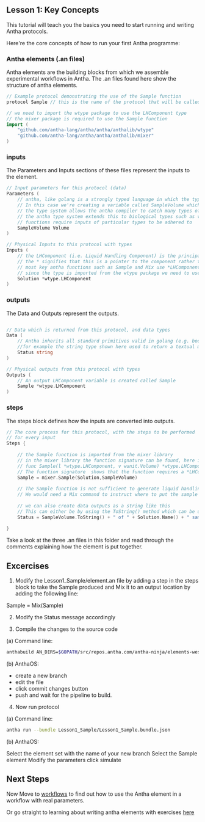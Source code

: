 ## Lesson 1: Key Concepts

This tutorial will teach you the basics you need to start running and writing Antha protocols. 

Here're the core concepts of how to run your first Antha programme:

### Antha elements (.an files)
Antha elements are the building blocks from which we assemble experimental workflows in Antha. 
The .an files found here show the structure of antha elements. 


```go
// Example protocol demonstrating the use of the Sample function
protocol Sample // this is the name of the protocol that will be called in a workflow or other antha element

```


```go
// we need to import the wtype package to use the LHComponent type
// the mixer package is required to use the Sample function
import (
	"github.com/antha-lang/antha/antha/anthalib/wtype"
	"github.com/antha-lang/antha/antha/anthalib/mixer"
)
```




### inputs


The Parameters and Inputs sections of these files represent the inputs to the element. 


```go
// Input parameters for this protocol (data)
Parameters (
	// antha, like golang is a strongly typed language in which the type of a variable must be declared.
	// In this case we're creating a variable called SampleVolume which is of type Volume;
	// the type system allows the antha compiler to catch many types of common errors before the programme is run
	// the antha type system extends this to biological types such as volumes here.
	// functions require inputs of particular types to be adhered to
	SampleVolume Volume 
)
```


```go
// Physical Inputs to this protocol with types
Inputs (
	// the LHComponent (i.e. Liquid Handling Component) is the principal liquidhandling type in antha 
	// the * signifies that this is a pointer to the component rather than the component itself
	// most key antha functions such as Sample and Mix use *LHComponent rather than LHComponent
	// since the type is imported from the wtype package we need to use  *wtype.LHComponent rather than simply *LHComponent
	Solution *wtype.LHComponent
)
```


### outputs


The Data and Outputs represent the outputs. 



```go

// Data which is returned from this protocol, and data types
Data (
	// Antha inherits all standard primitives valid in golang (e.g. bool, float64, string, int etc...); 
	//for example the string type shown here used to return a textual message 
	Status string
)
```


```go
// Physical outputs from this protocol with types
Outputs (
	// An output LHComponent variable is created called Sample
	Sample *wtype.LHComponent
)
```


### steps

The steps block defines how the inputs are converted into outputs. 

```go
// The core process for this protocol, with the steps to be performed
// for every input
Steps {
	
	// the Sample function is imported from the mixer library
	// in the mixer library the function signature can be found, here it is:
	// func Sample(l *wtype.LHComponent, v wunit.Volume) *wtype.LHComponent {
	// The function signature  shows that the function requires a *LHComponent and a Volume and returns an *LHComponent	
	Sample = mixer.Sample(Solution,SampleVolume)
	
	// The Sample function is not sufficient to generate liquid handling instructions alone,
	// We would need a Mix command to instruct where to put the sample
	
	// we can also create data outputs as a string like this
	// This can either be by using the ToString() method which can be used on units, such as volumes, and the .Name() method on an LHComponent  
	Status = SampleVolume.ToString() + " of " + Solution.Name() + " sampled"
	
}
```


Take a look at the three .an files in this folder and read through the comments explaining how the element is put together. 


## Excercises

1. Modify the Lesson1_Sample/element.an file by adding a step in the steps block to take the Sample produced and Mix it to an output location by adding the following line:

Sample = Mix(Sample)

2. Modify the Status message accordingly

3. Compile the changes to the source code


(a) Command line:

```bash
anthabuild AN_DIRS=$GOPATH/src/repos.antha.com/antha-ninja/elements-westeros
```

(b) AnthaOS: 

- create a new branch
- edit the file
- click commit changes button
- push and wait for the pipeline to build.

4. Now run protocol

(a) Command line:

```bash
antha run --bundle Lesson1_Sample/Lesson1_Sample.bundle.json
```

(b) AnthaOS:

Select the element set with the name of your new branch 
Select the Sample element 
Modify the parameters
click simulate

## Next Steps

Now Move to [workflows](readme_Lesson1_runningworkflows.md) to find out how to use the Antha element in a workflow with real parameters.

Or go straight to learning about writing antha elements with exercises [here](../Exercises/LiquidHandlingExercises/README.md)

